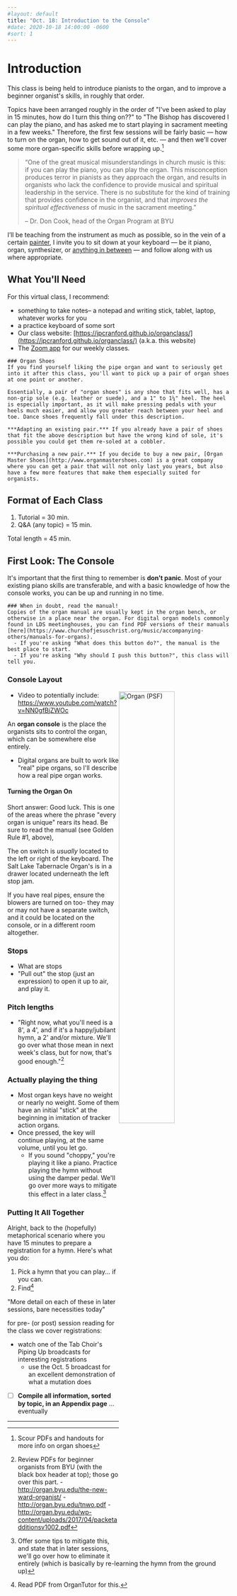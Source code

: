 ```yaml
---
#layout: default
title: "Oct. 18: Introduction to the Console"
#date: 2020-10-18 14:00:00 -0600
#sort: 1
---
```


# Introduction
This class is being held to introduce pianists to the organ, and to improve a beginner organist's skills, in roughly that order.

Topics have been arranged roughly in the order of "I've been asked to play in 15 minutes, how do I turn this thing on??" to "The Bishop has discovered I can play the piano, and has asked me to start playing in sacrament meeting in a few weeks." Therefore, the first few sessions will be fairly basic &mdash; how to turn on the organ, how to get sound out of it, etc. &mdash; and then we'll cover some more organ-specific skills before wrapping up.[^3]

[^3]: Scour PDFs and handouts for more info on organ shoes

> “One of the great musical misunderstandings in church music is this: if you can play the piano, you can play the organ. This misconception produces terror in pianists as they approach the organ, and results in organists who lack the confidence to provide musical and spiritual leadership in the service. There is no substitute for the kind of training that provides confidence in the organist, and that *improves the spiritual effectiveness* of music in the sacrament meeting.”
>
> &ndash; Dr. Don Cook, head of the Organ Program at BYU

I’ll be teaching from the instrument as much as possible, so in the vein of a certain [painter](https://en.wikipedia.org/wiki/Bob_Ross), I invite you to sit down at your keyboard &mdash; be it piano, organ, synthesizer, or [anything in between](https://youtu.be/ncY5eo0UiTo) &mdash; and follow along with us where appropriate.

<p style="display:none;">
  **Introductions.** Let's go around the Zoom call and introduce ourselves. Who are you? How long have you been playing the organ? What do you want to get out of this class?
</p>

## What You'll Need
For this virtual class, I recommend:
- something to take notes&ndash; a notepad and writing stick, tablet, laptop, whatever works for you
- a practice keyboard of some sort
- Our class website: [https://jpcranford.github.io/organclass/](https://jpcranford.github.io/organclass/) (a.k.a. this website)
- The [Zoom app](https://zoom.us/support/download) for our weekly classes.

```note
### Organ Shoes
If you find yourself liking the pipe organ and want to seriously get into it after this class, you'll want to pick up a pair of organ shoes at one point or another.

Essentially, a pair of "organ shoes" is any shoe that fits well, has a non-grip sole (e.g. leather or suede), and a 1" to 1¼" heel. The heel is especially important, as it will make pressing pedals with your heels much easier, and allow you greater reach between your heel and toe. Dance shoes frequently fall under this description.

***Adapting an existing pair.*** If you already have a pair of shoes that fit the above description but have the wrong kind of sole, it's possible you could get them re-soled at a cobbler.

***Purchasing a new pair.*** If you decide to buy a new pair, [Organ Master Shoes](http://www.organmastershoes.com) is a great company where you can get a pair that will not only last you years, but also have a few more features that make them especially suited for organists.

```
## Format of Each Class
1. Tutorial = 30 min.
2. Q&A (any topic) = 15 min.

Total length = 45 min.

## First Look: The Console
It's important that the first thing to remember is **don't panic**. Most of your existing piano skills are transferable, and with a basic knowledge of how the console works, you can be up and running in no time.

```tip
### When in doubt, read the manual!
Copies of the organ manual are usually kept in the organ bench, or otherwise in a place near the organ. For digital organ models commonly found in LDS meetinghouses, you can find PDF versions of their manuals [here](https://www.churchofjesuschrist.org/music/accompanying-others/manuals-for-organs).
  - If you're asking "What does this button do?", the manual is the best place to start.
  - If you're asking "Why should I push this button?", this class will tell you.
```

### Console Layout
<a title="Pearson
Pearson Scott Foresman / Public domain" href="https://commons.wikimedia.org/wiki/File:Organ_(PSF).png"><img alt="Organ (PSF)" src="https://upload.wikimedia.org/wikipedia/commons/thumb/b/b9/Organ_%28PSF%29.png/640px-Organ_%28PSF%29.png" style="float:right;width:50%;max-width:320px;"></a>

- Video to potentially include: https://www.youtube.com/watch?v=NN0gfBjZWOc

An **organ console** is the place the organists sits to control the organ, which can be somewhere else entirely.
  - Digital organs are built to work like "real" pipe organs, so I'll describe how a real pipe organ works.

#### Turning the Organ On
Short answer: Good luck. This is one of the areas where the phrase "every organ is unique" rears its head. Be sure to read the manual (see Golden Rule #1, above),

The on switch is *usually* located to the left or right of the keyboard. The Salt Lake Tabernacle Organ's is in a drawer located underneath the left stop jam.

If you have real pipes, ensure the blowers are turned on too- they may or may not have a separate switch, and it could be located on the console, or in a different room altogether.

### Stops
  - What are stops
  - "Pull out" the stop (just an expression) to open it up to air, and play it.

### Pitch lengths
- "Right now, what you'll need is a 8', a 4', and if it's a happy/jubilant hymn, a 2' and/or mixture. We'll go over what those mean in next week's class, but for now, that's good enough."[^1]

### Actually playing the thing
  - Most organ keys have no weight or nearly no weight. Some of them have an initial "stick" at the beginning in imitation of tracker action organs.
  - Once pressed, the key will continue playing, at the same volume, until you let go.
    - If you sound "choppy," you're playing it like a piano. Practice playing the hymn without using the damper pedal. We'll go over more ways to mitigate this effect in a later class.[^4]

### Putting It All Together
Alright, back to the (hopefully) metaphorical scenario where you have 15 minutes to prepare a registration for a hymn. Here's what you do:

1. Pick a hymn that you can play... if you can.
2. Find[^7]

[^1]: Review PDFs for beginner organists from BYU (with the black box header at top); those go over this part. - http://organ.byu.edu/the-new-ward-organist/ - http://organ.byu.edu/tnwo.pdf - http://organ.byu.edu/wp-content/uploads/2017/04/packetadditionsv1002.pdf
[^4]: Offer some tips to mitigate this, and state that in later sessions, we'll go over how to eliminate it entirely (which is basically by re-learning the hymn from the ground up)
[^7]: Read PDF from OrganTutor for this.

"More detail on each of these in later sessions, bare necessities today"


for pre- (or post) session reading for the class we cover registrations:
- watch one of the Tab Choir's Piping Up broadcasts for interesting registrations
  - use the Oct. 5 broadcast for an excellent demonstration of what a mutation does

- [ ] **Compile all information, sorted by topic, in an Appendix page** ... eventually

---
